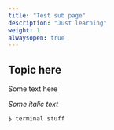 ```yaml
---
title: "Test sub page"
description: "Just learning"
weight: 1
alwaysopen: true
---
```


## Topic here

Some text here

*Some italic text*


```shell
$ terminal stuff
```